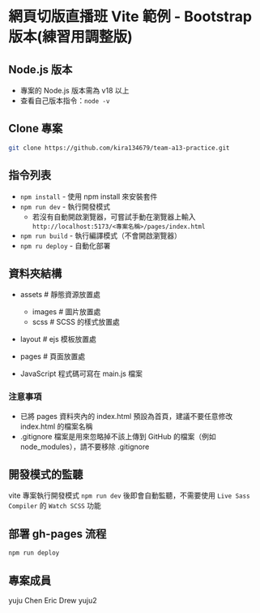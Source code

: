 # 網頁切版直播班 Vite 範例 - Bootstrap 版本(練習用調整版)

## Node.js 版本

- 專案的 Node.js 版本需為 v18 以上
- 查看自己版本指令：`node -v`

## Clone 專案

```sh
git clone https://github.com/kira134679/team-a13-practice.git
```

## 指令列表

- `npm install` - 使用 npm install 來安裝套件
- `npm run dev` - 執行開發模式
  - 若沒有自動開啟瀏覽器，可嘗試手動在瀏覽器上輸入
    `http://localhost:5173/<專案名稱>/pages/index.html`
- `npm run build` - 執行編譯模式（不會開啟瀏覽器）
- `npm ru deploy` - 自動化部署

## 資料夾結構

- assets # 靜態資源放置處
  - images # 圖片放置處
  - scss # SCSS 的樣式放置處

- layout # ejs 模板放置處
- pages # 頁面放置處

- JavaScript 程式碼可寫在 main.js 檔案

### 注意事項

- 已將 pages 資料夾內的 index.html 預設為首頁，建議不要任意修改 index.html 的檔案名稱
- .gitignore 檔案是用來忽略掉不該上傳到 GitHub 的檔案（例如 node_modules），請不要移除 .gitignore

## 開發模式的監聽

vite 專案執行開發模式 `npm run dev` 後即會自動監聽，不需要使用 `Live Sass Compiler` 的 `Watch SCSS` 功能

## 部署 gh-pages 流程

```sh
npm run deploy
```

## 專案成員

<!-- 下方新增一行填寫自己的暱稱 -->

yuju
Chen
Eric
Drew
yuju2
